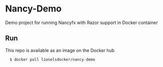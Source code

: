 
Nancy-Demo
=================================================================

Demo project for running Nancyfx with Razor support in Docker container

Run
-------------

This repo is available as an image on the Docker hub

```
  $ docker pull lionelsdocker/nancy-demo  
```